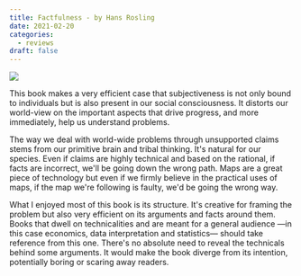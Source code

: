 ```yaml
---
title: Factfulness - by Hans Rosling
date: 2021-02-20
categories:
  - reviews
draft: false
---
```


![](https://i.gr-assets.com/images/S/compressed.photo.goodreads.com/books/1544963815l/34890015._SY475_.jpg)

This book makes a very efficient case that subjectiveness is not only bound to individuals but is also present in our social consciousness. It distorts our world-view on the important aspects that drive progress, and more immediately, help us understand problems.

The way we deal with world-wide problems through unsupported claims stems from our primitive brain and tribal thinking. It's natural for our species. Even if claims are highly technical and based on the rational, if facts are incorrect, we'll be going down the wrong path. Maps are a great piece of technology but even if we firmly believe in the practical uses of maps, if the map we're following is faulty, we'd be going the wrong way.

What I enjoyed most of this book is its structure. It's creative for framing the problem but also very efficient on its arguments and facts around them. Books that dwell on technicalities and are meant for a general audience —in this case economics, data interpretation and statistics— should take reference from this one. There's no absolute need to reveal the technicals behind some arguments. It would make the book diverge from its intention, potentially boring or scaring away readers.
